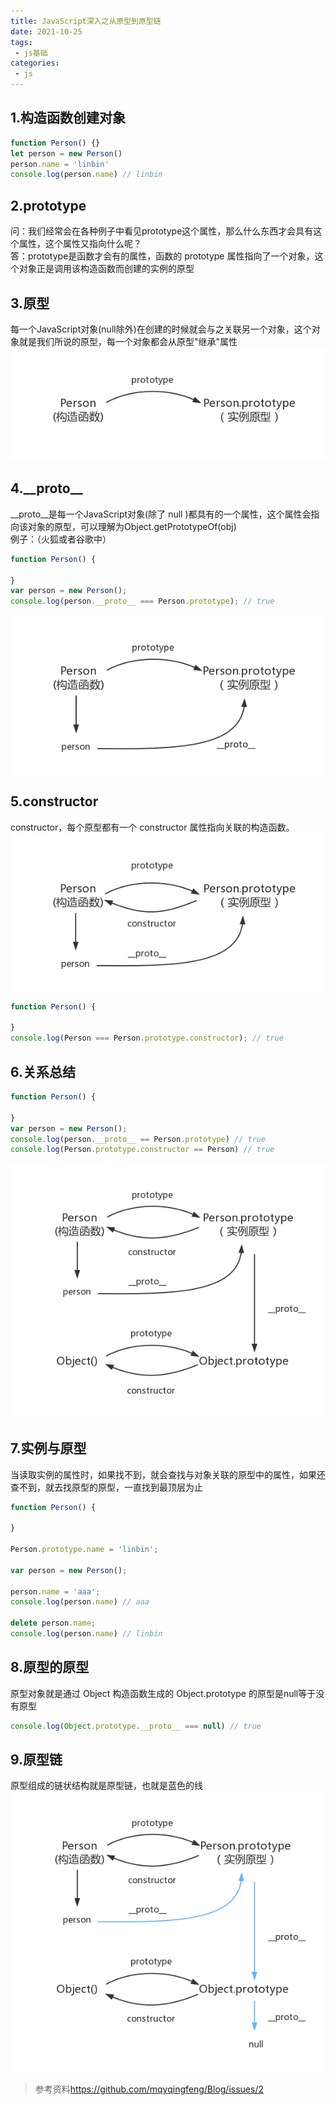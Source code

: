 ```yaml
---
title: JavaScript深入之从原型到原型链
date: 2021-10-25
tags:
 - js基础
categories:
 - js
---
```


## 1.构造函数创建对象

```js
function Person() {}
let person = new Person()
person.name = 'linbin'
console.log(person.name) // linbin
```

## 2.prototype
问：我们经常会在各种例子中看见prototype这个属性，那么什么东西才会具有这个属性，这个属性又指向什么呢？  
答：prototype是函数才会有的属性，函数的 prototype 属性指向了一个对象，这个对象正是调用该构造函数而创建的实例的原型

## 3.原型
每一个JavaScript对象(null除外)在创建的时候就会与之关联另一个对象，这个对象就是我们所说的原型，每一个对象都会从原型"继承"属性  
![prototype](./img/prototype1.png)

## 4.\_\_proto\_\_
__proto__是每一个JavaScript对象(除了 null )都具有的一个属性，这个属性会指向该对象的原型，可以理解为Object.getPrototypeOf(obj)  
例子：（火狐或者谷歌中）
```js
function Person() {

}
var person = new Person();
console.log(person.__proto__ === Person.prototype); // true
```
![prototype](./img/prototype2.png)

## 5.constructor
constructor，每个原型都有一个 constructor 属性指向关联的构造函数。
![prototype](./img/prototype3.png)
```js
function Person() {

}
console.log(Person === Person.prototype.constructor); // true
```
## 6.关系总结
```js
function Person() {

}
var person = new Person();
console.log(person.__proto__ == Person.prototype) // true
console.log(Person.prototype.constructor == Person) // true
```
![prototype](./img/prototype4.png)
## 7.实例与原型
当读取实例的属性时，如果找不到，就会查找与对象关联的原型中的属性，如果还查不到，就去找原型的原型，一直找到最顶层为止
```js
function Person() {

}

Person.prototype.name = 'linbin';

var person = new Person();

person.name = 'aaa';
console.log(person.name) // aaa

delete person.name;
console.log(person.name) // linbin
```
## 8.原型的原型
原型对象就是通过 Object 构造函数生成的
Object.prototype 的原型是null等于没有原型
```js
console.log(Object.prototype.__proto__ === null) // true
```

## 9.原型链
原型组成的链状结构就是原型链，也就是蓝色的线
![prototype](./img/prototype5.png)

>参考资料<https://github.com/mqyqingfeng/Blog/issues/2>